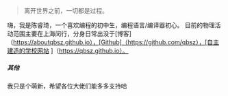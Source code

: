 > 离开世界之前，一切都是过程。

嗨，我是陈睿琦，一个喜欢编程的初中生，编程语言/编译器初心。
目前的物理活动范围主要在上海闵行，分身日常出没于[博客]（https://aboutqbsz.github.io），[Github]（https://github.com/qbsz），[自主建造的学校网站 ]（https://qbsz.github.io）。

##### 其他
我只是个萌新，希望各位大佬们能多多支持哈
